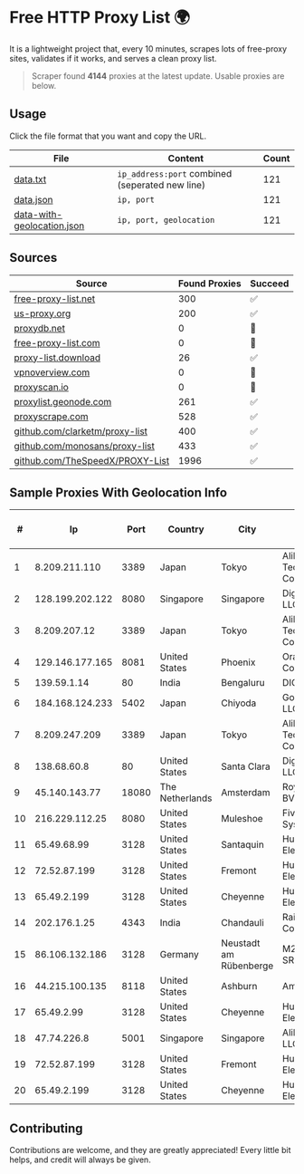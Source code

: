 
# Free HTTP Proxy List 🌍

It is a lightweight project that, every 10 minutes, scrapes lots of free-proxy sites, validates if it works, and serves a clean proxy list.


> Scraper found **4144** proxies at the latest update. Usable proxies are below.

## Usage

Click the file format that you want and copy the URL.


|File|Content|Count|
|----|-------|-----|
|[data.txt](https://raw.githubusercontent.com/themiralay/Proxy-List-World/master/data.txt)|`ip_address:port` combined (seperated new line)|121|
|[data.json](https://raw.githubusercontent.com/themiralay/Proxy-List-World/master/data.json)|`ip, port`|121|
|[data-with-geolocation.json](https://raw.githubusercontent.com/themiralay/Proxy-List-World/master/data-with-geolocation.json)|`ip, port, geolocation`|121|

## Sources

|Source|Found Proxies|Succeed|
|------|-------------|-------|
|[free-proxy-list.net](https://free-proxy-list.net)|300|✅|
|[us-proxy.org](https://www.us-proxy.org)|200|✅|
|[proxydb.net](http://proxydb.net)|0|🚫|
|[free-proxy-list.com](https://free-proxy-list.com/?page=&port=&type%5B%5D=http&type%5B%5D=https&up_time=0&search=Search)|0|🚫|
|[proxy-list.download](https://www.proxy-list.download/HTTP)|26|✅|
|[vpnoverview.com](https://vpnoverview.com/privacy/anonymous-browsing/free-proxy-servers)|0|🚫|
|[proxyscan.io](https://www.proxyscan.io)|0|🚫|
|[proxylist.geonode.com](https://proxylist.geonode.com/api/proxy-list?limit=300&page=1&sort_by=lastChecked&sort_type=desc&protocols=http,https)|261|✅|
|[proxyscrape.com](https://api.proxyscrape.com/v2/?request=displayproxies&protocol=http&timeout=10000&country=all&ssl=all&anonymity=all)|528|✅|
|[github.com/clarketm/proxy-list](https://raw.githubusercontent.com/clarketm/proxy-list/master/proxy-list-raw.txt)|400|✅|
|[github.com/monosans/proxy-list](https://raw.githubusercontent.com/monosans/proxy-list/main/proxies/http.txt)|433|✅|
|[github.com/TheSpeedX/PROXY-List](https://raw.githubusercontent.com/TheSpeedX/PROXY-List/master/http.txt)|1996|✅|


## Sample Proxies With Geolocation Info

|#|Ip|Port|Country|City|Internet Service Provider|
|-|--|----|-------|----|-------------------------|
|1|8.209.211.110|3389|Japan|Tokyo|Alibaba (US) Technology Co., Ltd.|
|2|128.199.202.122|8080|Singapore|Singapore|DigitalOcean, LLC|
|3|8.209.207.12|3389|Japan|Tokyo|Alibaba (US) Technology Co., Ltd.|
|4|129.146.177.165|8081|United States|Phoenix|Oracle Corporation|
|5|139.59.1.14|80|India|Bengaluru|DIGITALOCEAN|
|6|184.168.124.233|5402|Japan|Chiyoda|GoDaddy.com, LLC|
|7|8.209.247.209|3389|Japan|Tokyo|Alibaba (US) Technology Co., Ltd.|
|8|138.68.60.8|80|United States|Santa Clara|DigitalOcean, LLC|
|9|45.140.143.77|18080|The Netherlands|Amsterdam|RoyaleHosting BV|
|10|216.229.112.25|8080|United States|Muleshoe|Five Area Systems, LLC|
|11|65.49.68.99|3128|United States|Santaquin|Hurricane Electric LLC|
|12|72.52.87.199|3128|United States|Fremont|Hurricane Electric LLC|
|13|65.49.2.199|3128|United States|Cheyenne|Hurricane Electric LLC|
|14|202.176.1.25|4343|India|Chandauli|RailTel Corporation|
|15|86.106.132.186|3128|Germany|Neustadt am Rübenberge|M247 Europe SRL|
|16|44.215.100.135|8118|United States|Ashburn|Amazon.com|
|17|65.49.2.99|3128|United States|Cheyenne|Hurricane Electric LLC|
|18|47.74.226.8|5001|Singapore|Singapore|Alibaba Cloud LLC|
|19|72.52.87.199|3128|United States|Fremont|Hurricane Electric LLC|
|20|65.49.2.199|3128|United States|Cheyenne|Hurricane Electric LLC|



## Contributing

Contributions are welcome, and they are greatly appreciated! Every
little bit helps, and credit will always be given.

